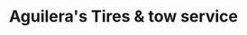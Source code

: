 ---
title: "Aguilera's Tires & tow service"
url: /candor/aguileras-tires-und-tow-service/
shop: Reifen
---